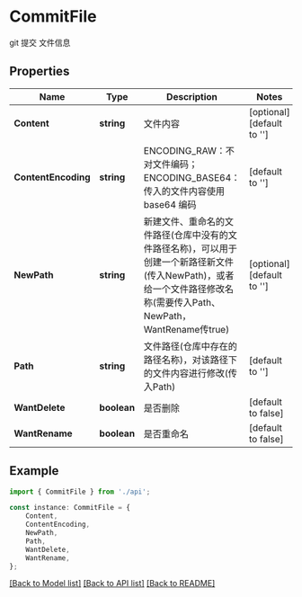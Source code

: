 # CommitFile

git 提交 文件信息

## Properties

Name | Type | Description | Notes
------------ | ------------- | ------------- | -------------
**Content** | **string** | 文件内容 | [optional] [default to '']
**ContentEncoding** | **string** | ENCODING_RAW：不对文件编码；ENCODING_BASE64：传入的文件内容使用 base64 编码 | [default to '']
**NewPath** | **string** | 新建文件、重命名的文件路径(仓库中没有的文件路径名称)，可以用于创建一个新路径新文件(传入NewPath)，或者给一个文件路径修改名称(需要传入Path、NewPath，WantRename传true) | [optional] [default to '']
**Path** | **string** | 文件路径(仓库中存在的路径名称)，对该路径下的文件内容进行修改(传入Path) | [default to '']
**WantDelete** | **boolean** | 是否删除 | [default to false]
**WantRename** | **boolean** | 是否重命名 | [default to false]

## Example

```typescript
import { CommitFile } from './api';

const instance: CommitFile = {
    Content,
    ContentEncoding,
    NewPath,
    Path,
    WantDelete,
    WantRename,
};
```

[[Back to Model list]](../README.md#documentation-for-models) [[Back to API list]](../README.md#documentation-for-api-endpoints) [[Back to README]](../README.md)
